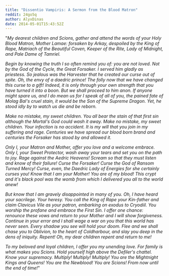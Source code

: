 ```yaml
---
title: "Dissentio Vampiris: A Sermon from the Blood Matron"
reddit: 24go5q
author: AlyxDinas
date: 2014-05-01T15:43:52Z
---
```


"*My dearest children and Scions, gather and attend the words of your Holy Blood Matron, Mother Lamae: forsaken by Arkay, despoiled by the King of Rape, Matriach of the Beautiful Coven, Keeper of the Rite, Lady of Midnight, and Pale Dame of Tamriel.* 

*Begin by knowing the truth I so often remind you of: you are not loved. Not by the God of the Cycle, the Great Forsaker. I served him gladly as priestess. So jealous was the Harvester that he created our curse out of spite. Oh, the envy of a daedric prince! The folly now that we have changed this curse to a gift! Indeed, it is only through your own strength that you have turned it into a boon. But we shall proceed to him anon. If anyone might spare us, and I do mean us for I speak of all of you, the pained fate of Molag Bal's cruel stain, it would be the Son of the Supreme Dragon. Yet, he stood idly by to watch us die and be reborn.*

*Make no mistake, my sweet children. You all bear the stain of that first sin although the Mortal's God could wash it away. Make no mistake, my sweet children. Your infection is no accident. It is my will that you join in my suffering and rage. Centuries we have spread our blood born brand and centuries the Forsaker has stood by and allowed it.* 

*Only I, your Matron and Mother, offer you love and a welcome embrace. Only I, your Sweet Protector, wash away your tears and set you on the path to joy. Rage against the Aedric Heavens! Scream so that they must listen and know of their failure! Curse the Forsaker! Curse the God of Ransom Turned Mercy! Curse, even, the Daedric Lady of Energies for she certainly curses you! Know that I am your Mother! You are of my blood! This crypt and it's black pool was the womb from which I delivered you all to the world anew!*

*But know that I am gravely disappointed in many of you. Oh, I have heard your sacrilege. Your heresy. You call the King of Rape your Kin-father and claim Clavicus Vile as your patron, embarking on exodus to Cryodiil. You worship the profane and embrace the First Sin. I offer one chance: renounce these vows and return to your Mother and I will show forgiveness. Continue in your error and I shall wage a war on you that this world has never seen. Every shadow you see will hold your doom. Flee and we shall chase you to Oblivion, to the heart of Coldharbour, and slay you deep in the dens of iniquity. Repent! Oh, my dear children repent and return to me!*

*To my beloved and loyal children, I offer you my unending love. For family is what makes you Scions. Hold yourself high above the Defiler's chattel. Know your supremacy. Multiply! Multiply! Multiply! You are the Mightnight Kings and Queens! You are the Newblood! You are Scions! From now until the end of time!*"
